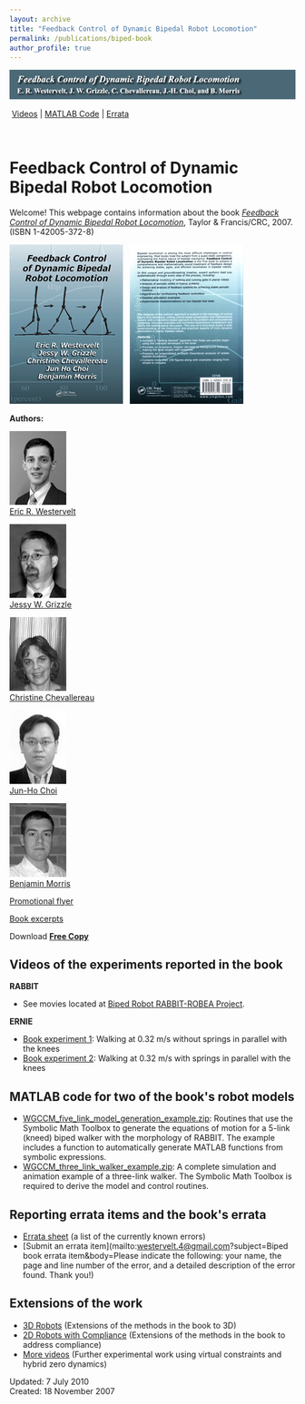 ```yaml
---
layout: archive
title: "Feedback Control of Dynamic Bipedal Robot Locomotion"
permalink: /publications/biped-book
author_profile: true
---
```


![Feedback Control of Dynamic Bipedal Robot Locomotion by E. R. Westervelt, J. W. Grizzle, C. Chevallereau, J.-H. Choi, and B. Morris](/images/biped_book_banner.png)


 [Videos](#videos-of-the-experiments-reported-in-the-book) | [MATLAB Code](#matlab-code-for-two-of-the-books-robot-models) | [Errata](#reporting-errata-items-and-the-books-errata) 

 

Feedback Control of Dynamic Bipedal Robot Locomotion
====================================================

Welcome! This webpage contains information about the book [_Feedback Control of Dynamic Bipedal Robot Locomotion_](http://www.crcpress.com/shopping_cart/products/product_detail.asp?sku=53728), Taylor & Francis/CRC, 2007. (ISBN 1-42005-372-8)

[![Feedback Control of Dynamic Bipedal Robot Locomotion cover](/images/WGCCM_book_cover_thumb.png)](/images/WGCCM_book_cover.png)   [![Feedback Control of Dynamic Bipedal Robot Locomotion back cover](/images/WGCCM_book_back_cover_thumb.png)](/images/WGCCM_book_back_cover.png)

**Authors:**

[![Eric R. Westervelt](/images/Eric_Westervelt.jpg)  
Eric R. Westervelt](mailto:westervelt.4@gmail.com)

[![Jessy W. Grizzle](/images/Jessy_Grizzle.jpg)  
Jessy W. Grizzle](https://grizzle.robotics.umich.edu/)

[![Christine Chevallereau](/images/Christine_Chevallereau.jpg)  
Christine Chevallereau](http://www.irccyn.ec-nantes.fr/irccyn/d/en/equipes/Robotique/Membres&pid=christin)

[![JunHo Choi](/images/JunHo_Choi.jpg)  
Jun-Ho Choi](mailto:choi.junho@gmail.com)

[![Benjamin Morris](/images/Benjamin_Morris.jpg)  
Benjamin Morris](mailto:morrisbj@umich.edu)

  

[Promotional flyer](/files/Fdbk_Ctrl_of_Dyn_Bipedal_Robot_Locomotion_promo_flyer.pdf)

[Book excerpts](/files/Fdbk_Ctrl_of_Dyn_Bipedal_Robot_Locomotion_excerpts.pdf)


Download [**Free Copy**](/files/Westervelt_biped_control_book_15_May_2007.pdf)

Videos of the experiments reported in the book
----------------------------------------------

**RABBIT**

*   See movies located at [Biped Robot RABBIT-ROBEA Project](http://robot-rabbit.lag.ensieg.inpg.fr/English/index.php).

**ERNIE**

*   [Book experiment 1](http://websites.umich.edu/~grizzlefacultyafs/vids/ERNIE_biped_control_book_exp_1.wmv): Walking at 0.32 m/s without springs in parallel with the knees
*   [Book experiment 2](http://websites.umich.edu/~grizzlefacultyafs/vids/ERNIE_biped_control_book_exp_2.wmv): Walking at 0.32 m/s with springs in parallel with the knees

MATLAB code for two of the book's robot models
----------------------------------------------

*   [WGCCM\_five\_link\_model\_generation\_example.zip](http://websites.umich.edu/~grizzlefacultyafs/papers/WGCCM_five_link_model_generation_example.zip): Routines that use the Symbolic Math Toolbox to generate the equations of motion for a 5-link (kneed) biped walker with the morphology of RABBIT. The example includes a function to automatically generate MATLAB functions from symbolic expressions.
*   [WGCCM\_three\_link\_walker\_example.zip](http://websites.umich.edu/~grizzlefacultyafs/papers/WGCCM_three_link_walker_example.zip): A complete simulation and animation example of a three-link walker. The Symbolic Math Toolbox is required to derive the model and control routines.

Reporting errata items and the book's errata
--------------------------------------------

*   [Errata sheet](/files/Fdbk_Ctrl_of_Dyn_Bipedal_Robot_Locomotion_errata.pdf) (a list of the currently known errors)
*   [Submit an errata item](mailto:westervelt.4@gmail.com?subject=Biped book errata item&body=Please indicate the following: your name, the page and line number of the error, and a detailed description of the error found.  Thank you!)

Extensions of the work
----------------------

*   [3D Robots](/publications/robotics.html#3D) (Extensions of the methods in the book to 3D)
*   [2D Robots with Compliance](/publications/robotics.html#Compliance) (Extensions of the methods in the book to address compliance)
*   [More videos](http://www.youtube.com/user/DynamicLegLocomotion) (Further experimental work using virtual constraints and hybrid zero dynamics)

Updated: 7 July 2010  
Created: 18 November 2007